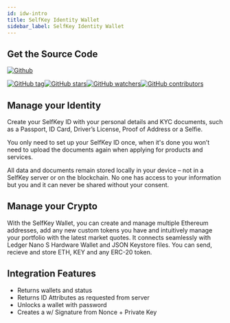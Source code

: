 ```yaml
---
id: idw-intro
title: SelfKey Identity Wallet
sidebar_label: SelfKey Identity Wallet
---
```


## Get the Source Code
[![Github](https://img.shields.io/badge/GitHub-Released-green.svg)](https://github.com/SelfKeyFoundation/Identity-Wallet/) 

[![GitHub tag](https://img.shields.io/github/tag/SelfKeyFoundation/Identity-Wallet.svg)](https://github.com/SelfKeyFoundation/Identity-Wallet/tags/)[![GitHub stars](https://img.shields.io/github/stars/SelfKeyFoundation/Identity-Wallet.svg?style=social&label=Star&maxAge=2592000)](https://github.com/SelfKeyFoundation/Identity-Wallet/stargazers/)[![GitHub watchers](https://img.shields.io/github/watchers/SelfKeyFoundation/Identity-Wallet.svg?style=social&label=Watch&maxAge=2592000)](https://github.com/SelfKeyFoundation/Identity-Wallet/watchers/)[![GitHub contributors](https://img.shields.io/github/contributors/SelfKeyFoundation/Identity-Wallet.svg)](https://github.com/SelfKeyFoundation/Identity-Wallet/graphs/contributors/)




## Manage your Identity
Create your SelfKey ID with your personal details and KYC documents, such as a Passport, ID Card, Driver’s License, Proof of Address or a Selfie.

You only need to set up your SelfKey ID once, when it's done you won’t need to upload the documents again when applying for products and services.

All data and documents remain stored locally in your device – not in a SelfKey server or on the blockchain. No one has access to your information but you and it can never be shared without your consent.


## Manage your Crypto
With the SelfKey Wallet, you can create and manage multiple Ethereum addresses, add any new custom tokens you have and intuitively manage your portfolio with the latest market quotes. It connects seamlessly with Ledger Nano S Hardware Wallet and JSON Keystore files.
You can send, recieve and store ETH, KEY and any ERC-20 token.

## Integration Features
* Returns wallets and status
* Returns ID Attributes as requested from server
* Unlocks a wallet with password
* Creates a w/ Signature from Nonce + Private Key
